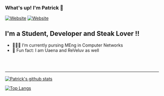 ### What's up!  I'm Patrick 👋

[![Website](https://img.shields.io/website?label=blog&style=for-the-badge&logo=hexo&url=https%3A%2F%2Fpeiyuan.ch)](https://peiyuan.ch)
[![Website](https://img.shields.io/badge/LinkedIn-Patrick-blue?style=for-the-badge&logo=linkedin)](https://www.linkedin.com/in/ppc97/)


## I'm a Student, Developer and Steak Lover !!

- 👨🏼‍🎓 I’m currently pursing MEng in Computer Networks
- 🎵 Fun fact: I am Uaena and ReVeluv as well



</br>
</br>

---

[![Patrick's github stats](https://github-readme-stats.vercel.app/api?username=puiiyuen&count_private=true&show_icons=true)](https://github.com/puiiyuen)

[![Top Langs](https://github-readme-stats.vercel.app/api/top-langs/?username=puiiyuen&layout=compact)](https://github.com/puiiyuen)
